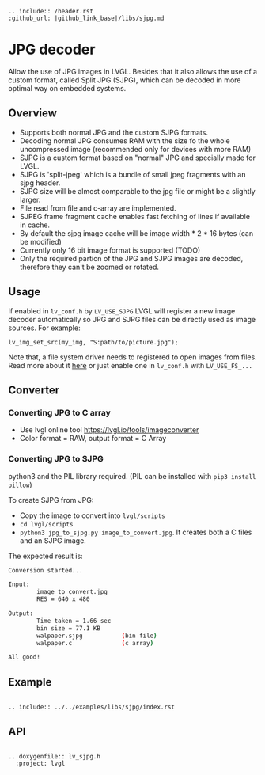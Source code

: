 ```eval_rst
.. include:: /header.rst
:github_url: |github_link_base|/libs/sjpg.md
```

# JPG decoder

Allow the use of JPG images in LVGL. Besides that it also allows the use of a custom format, called Split JPG (SJPG), which can be decoded in more optimal way on embedded systems.

## Overview
  - Supports both normal JPG and the custom SJPG formats.
  - Decoding normal JPG consumes RAM with the size fo the whole uncompressed image (recommended only for devices with more RAM)
  - SJPG is a custom format based on "normal" JPG and specially made for LVGL.
  - SJPG is 'split-jpeg' which is a bundle of small jpeg fragments with an sjpg header.
  - SJPG size will be almost comparable to the jpg file or might be a slightly larger.
  - File read from file and c-array are implemented.
  - SJPEG frame fragment cache enables fast fetching of lines if available in cache.
  - By default the sjpg image cache will be image width * 2 * 16 bytes (can be modified)
  - Currently only 16 bit image format is supported (TODO)
  - Only the required partion of the JPG and SJPG images are decoded, therefore they can't be zoomed or rotated.

## Usage

If enabled in `lv_conf.h` by `LV_USE_SJPG` LVGL will register a new image decoder automatically so JPG and SJPG files can be directly used as image sources. For example:
```
lv_img_set_src(my_img, "S:path/to/picture.jpg");
```

Note that, a file system driver needs to registered to open images from files. Read more about it [here](https://docs.lvgl.io/master/overview/file-system.html) or just enable one in `lv_conf.h` with `LV_USE_FS_...`



## Converter

### Converting JPG to C array
  - Use lvgl online tool https://lvgl.io/tools/imageconverter
  - Color format = RAW, output format = C Array

### Converting JPG to SJPG
python3 and the PIL library required. (PIL can be installed with `pip3 install pillow`)

To create SJPG from JPG:
- Copy the image to convert into `lvgl/scripts`
- `cd lvgl/scripts`
- `python3 jpg_to_sjpg.py image_to_convert.jpg`. It creates both a C files and an SJPG image.

The expected result is:
```sh
Conversion started...

Input:
        image_to_convert.jpg
        RES = 640 x 480

Output:
        Time taken = 1.66 sec
        bin size = 77.1 KB
        walpaper.sjpg           (bin file)
        walpaper.c              (c array)

All good!
```


## Example
```eval_rst

.. include:: ../../examples/libs/sjpg/index.rst

```

## API

```eval_rst

.. doxygenfile:: lv_sjpg.h
  :project: lvgl
